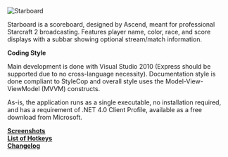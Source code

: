 ![Starboard](http://ascendtv.com/starboard/starboard-header.png)

Starboard is a scoreboard, designed by Ascend, meant for professional Starcraft 2 broadcasting. Features player name, color, race, and score displays with a subbar showing optional stream/match information.

**Coding Style**

Main development is done with Visual Studio 2010 (Express should be supported due to no cross-language necessity). Documentation style is done compliant to StyleCop and overall style uses the Model-View-ViewModel (MVVM) constructs.

As-is, the application runs as a single executable, no installation required, and has a requirement of .NET 4.0 Client Profile, available as a free download from Microsoft.

**[Screenshots](https://github.com/ascendedguard/starboard-sc2/wiki/Screenshots)**<br/>
**[List of Hotkeys](https://github.com/ascendedguard/starboard-sc2/wiki/Hotkeys)**<br/>
**[Changelog](https://github.com/ascendedguard/starboard-sc2/wiki/Changelog)**